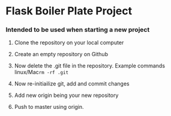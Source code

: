 # Flask Boiler Plate Project

### Intended to be used when starting a new project

1) Clone the repository on your local computer

2) Create an empty repository on Github

3) Now delete the .git file in the repository. Example commands linux/Mac`rm -rf .git`

4) Now re-initiailize git, add and commit changes

5) Add new origin being your new repository

6) Push to master using origin.